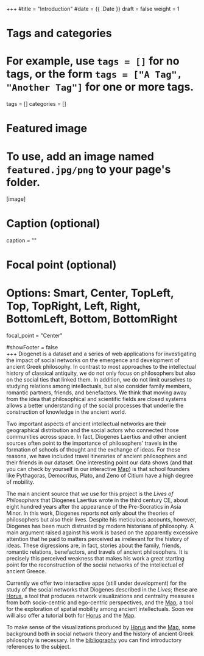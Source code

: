 
+++
#title = "Introduction"
#date = {{ .Date }}
draft = false
weight = 1

# Tags and categories
# For example, use `tags = []` for no tags, or the form `tags = ["A Tag", "Another Tag"]` for one or more tags.
tags = []
categories = []

# Featured image
# To use, add an image named `featured.jpg/png` to your page's folder. 
[image]
  # Caption (optional)
  caption = ""

  # Focal point (optional)
  # Options: Smart, Center, TopLeft, Top, TopRight, Left, Right, BottomLeft, Bottom, BottomRight
  focal_point = "Center"
  
#showFooter = false  
+++
Diogenet is a dataset and a series of web applications for investigating the impact of social networks on the emergence and development of ancient Greek philosophy. In contrast to most approaches to the intellectual history of classical antiquity, we do not only focus on philosophers but also on the social ties that linked them. In addition, we do not limit ourselves to studying relations among intellectuals, but also consider family members, romantic partners, friends, and benefactors. We think that moving away from the idea that philosophical and scientific fields are closed systems allows a better understanding of the social processes that underlie the construction of knowledge in the ancient world.

Two important aspects of ancient intellectual networks are their geographical distribution and the social actors who connected those communities across space. In fact, Diogenes Laertius and other ancient sources often point to the importance of philosophers' travels in the formation of schools of thought and the exchange of ideas. For these reasons, we have included travel itineraries of ancient philosophers and their friends in our dataset. One interesting point our data shows (and that you can check by yourself in our interactive [Map](http://diogenet.ucsd.edu/map/)) is that school founders like Pythagoras, Democritus, Plato, and Zeno of Citium have a high degree of mobility.

The main ancient source that we use for this project is the *Lives of Philosophers* that Diogenes Laertius wrote in the third century CE, about eight hundred years after the appearance of the Pre-Socratics in Asia Minor. In this work, Diogenes reports not only about the theories of philosophers but also their lives. Despite his meticulous accounts, however, Diogenes has been much distrusted by modern historians of philosophy. A main argument raised against his work is based on the apparently excessive attention that he paid to matters perceived as irrelevant for the history of ideas. These digressions are, in fact, stories about the family, friends, romantic relations, benefactors, and travels of ancient philosophers. It is precisely this perceived weakness that makes his work a great starting point for the reconstruction of the social networks of the intellectual of ancient Greece.

Currently we offer two interactive apps (still under development) for the study of the social networks that Diogenes described in the *Lives*; these are [Horus](http://diogenet.ucsd.edu/horus/), a tool that produces network visualizations and centrality measures from both socio-centric and ego-centric perspectives, and the [Map](http://diogenet.ucsd.edu/map/), a tool for the exploration of spatial mobility among ancient intellectuals. Soon we will also offer a tutorial both for [Horus](http://diogenet.ucsd.edu/horus/) and the [Map](http://diogenet.ucsd.edu/map/).

To make sense of the visualizations produced by [Horus](http://diogenet.ucsd.edu/horus/) and the [Map](http://diogenet.ucsd.edu/map/), some background both in social network theory and the history of ancient Greek philosophy is necessary. In the [bibliography](http://diogenet.ucsd.edu/bibliography/) you can find introductory references to the subject.